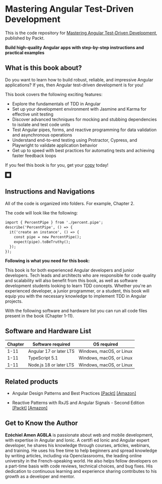 # Mastering Angular Test-Driven Development

<a href="https://www.packtpub.com/en-us/product/mastering-angular-test-driven-development-9781805127932"><img src="https://content.packt.com/B21146/cover_image_small.jpg" alt="" height="256px" align="right"></a>

This is the code repository for [Mastering Angular Test-Driven Development](https://www.packtpub.com/en-us/product/mastering-angular-test-driven-development-9781805127932), published by Packt.

**Build high-quality Angular apps with step-by-step instructions and practical examples**

## What is this book about?
Do you want to learn how to build robust, reliable, and impressive Angular applications? If yes, then Angular test-driven development is for you!
	
This book covers the following exciting features:
* Explore the fundamentals of TDD in Angular
* Set up your development environment with Jasmine and Karma for effective unit testing
* Discover advanced techniques for mocking and stubbing dependencies to isolate and test code units
* Test Angular pipes, forms, and reactive programming for data validation and asynchronous operations
* Understand end-to-end testing using Protractor, Cypress, and Playwright to validate application behavior
* Get up to speed with best practices for automating tests and achieving faster feedback loops

If you feel this book is for you, get your [copy](https://www.amazon.com/dp/1805126083) today!

<a href="https://www.packtpub.com/?utm_source=github&utm_medium=banner&utm_campaign=GitHubBanner"><img src="https://raw.githubusercontent.com/PacktPublishing/GitHub/master/GitHub.png" 
alt="https://www.packtpub.com/" border="5" /></a>


## Instructions and Navigations
All of the code is organized into folders. For example, Chapter 2.

The code will look like the following:
```
import { PercentPipe } from './percent.pipe';
describe('PercentPipe', () => {
  it('create an instance', () => {
    const pipe = new PercentPipe();
    expect(pipe).toBeTruthy();
  });
});
```

**Following is what you need for this book:**

This book is for both experienced Angular developers and junior developers. Tech leads and architects who are responsible for code quality and scalability will also benefit from this book, as well as software development students looking to learn TDD concepts. Whether you're an experienced developer, a junior programmer, or a student, this book will equip you with the necessary knowledge to implement TDD in Angular projects.

With the following software and hardware list you can run all code files present in the book (Chapter 1-11).

## Software and Hardware List

| Chapter  | Software required                                       | OS required                      |
| -------- | --------------------------------------------------------| ---------------------------------|
| 1-11     | Angular 17 or later LTS                                 | Windows, macOS, or Linux         |
| 1-11     | TypeScript 5.1                                          | Windows, macOS, or Linux         |
| 1-11     | Node.js 18 or later LTS                                 | Windows, macOS, or Linux         |
  
## Related products <Other books you may enjoy>
* Angular Design Patterns and Best Practices [[Packt]](https://www.packtpub.com/en-us/product/angular-design-patterns-and-best-practices-9781837631100) [[Amazon]](https://www.amazon.com/dp/1837631972)

* Reactive Patterns with RxJS and Angular Signals - Second Edition [[Packt]](https://www.packtpub.com/en-us/product/reactive-patterns-with-rxjs-and-angular-signals-9781835083185) [[Amazon]](https://www.amazon.com/dp/1835087701)

## Get to Know the Author
**Ezéchiel Amen AGBLA** is passionate about web and mobile development, with expertise in Angular
and Ionic. A certifi ed Ionic and Angular expert developer, he shares his knowledge through courses,
articles, webinars, and training. He uses his free time to help beginners and spread knowledge by writing articles, including via Openclassrooms, the leading online university in the French-speaking world. He also helps fellow developers on a part-time basis with code reviews, technical choices, and bug fixes. His dedication to continuous learning and experience sharing contributes to his growth as a developer
and mentor.

